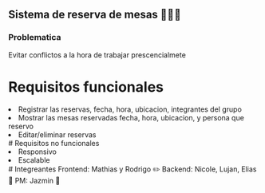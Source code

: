 ## Sistema de reserva de mesas 👩‍💻💫
### Problematica
Evitar conflictos a la hora de trabajar prescencialmete
# Requisitos funcionales
<li>Registrar las reservas, fecha, hora, ubicacion, integrantes del grupo</li>
<li>Mostrar las mesas reservadas fecha, hora, ubicacion, y persona que reservo</li>
<li>Editar/eliminar reservas</li>
# Requisitos no funcionales
<li>Responsivo</li>
<li>Escalable</li>
# Integreantes
Frontend: Mathias y Rodrigo ✏️
Backend: Nicole, Lujan, Elias 🧐
PM: Jazmin 🤠

